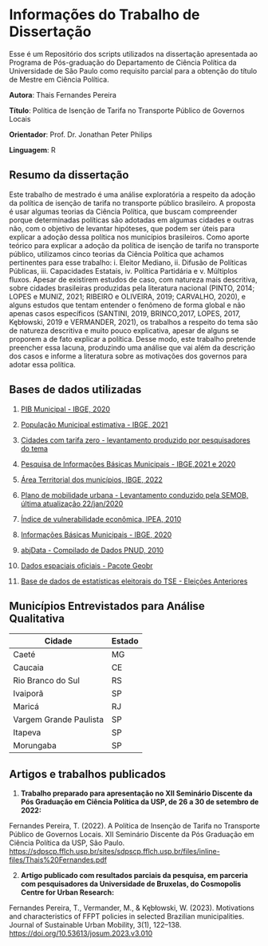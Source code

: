 # Informações do Trabalho de Dissertação 

Esse é um Repositório dos scripts utilizados na dissertação apresentada ao Programa de Pós-graduação do Departamento de Ciência Política da Universidade de São Paulo como requisito parcial para a obtenção do título de Mestre em Ciência Política.

**Autora**: Thais Fernandes Pereira

**Título**: Política de Isenção de Tarifa no Transporte Público de Governos Locais

**Orientador**: Prof. Dr. Jonathan Peter Philips

**Linguagem**: R

## Resumo da dissertação

Este trabalho de mestrado é uma análise exploratória a respeito da adoção da política de isenção de tarifa no transporte público brasileiro. A proposta é usar algumas teorias da Ciência Política, que buscam compreender porque determinadas políticas são adotadas em algumas cidades e outras não, com o objetivo de levantar hipóteses, que podem ser úteis para explicar a adoção dessa política nos municípios brasileiros. Como aporte teórico para explicar a adoção da política de isenção de tarifa no transporte público, utilizamos cinco teorias da Ciência Política que achamos pertinentes para esse trabalho: i. Eleitor Mediano, ii. Difusão de Políticas Públicas, iii. Capacidades Estatais, iv. Política Partidária e v. Múltiplos fluxos. Apesar de existirem estudos de caso, com natureza mais descritiva, sobre cidades brasileiras produzidas pela literatura nacional (PINTO, 2014; LOPES e MUNIZ, 2021; RIBEIRO e OLIVEIRA, 2019; CARVALHO, 2020), e alguns estudos que tentam entender o fenômeno de forma global e não apenas casos específicos (SANTINI, 2019, BRINCO,2017, LOPES, 2017, Kębłowski, 2019 e VERMANDER, 2021), os trabalhos a respeito do tema são de natureza descritiva e muito pouco explicativa, apesar de alguns se proporem a de fato explicar a política. Desse modo, este trabalho pretende preencher essa lacuna, produzindo uma análise que vai além da descrição dos casos e informe a literatura sobre as motivações dos governos para adotar essa política. 

## Bases de dados utilizadas

1. [PIB Municipal - IBGE, 2020](https://www.ibge.gov.br/estatisticas/economicas/contas-nacionais/9088-produto-interno-bruto-dos-municipios.html?=&t=resultados)

2. [População Municipal estimativa - IBGE, 2021](https://www.ibge.gov.br/estatisticas/sociais/populacao/9103-estimativas-de-populacao.html?=&t=downloads)

3. [Cidades com tarifa zero - levantamento produzido por pesquisadores do tema](https://docs.google.com/spreadsheets/d/1UnKXflAf5RVRMhCL-FuroTsPZBy7am3qAmD5j_hXc3g/edit#gid=0)

4. [Pesquisa de Informações Básicas Municipais - IBGE,2021 e 2020](https://www.ibge.gov.br/estatisticas/sociais/saude/10586-pesquisa-de-informacoes-basicas-municipais.html?=&t=downloads) 

5. [Área Territorial dos municípios, IBGE, 2022](https://www.ibge.gov.br/geociencias/organizacao-do-territorio/estrutura-territorial/15761-areas-dos-municipios.html?=&t=downloads)

6. [Plano de mobilidade urbana - Levantamento conduzido pela SEMOB, última atualização 22/jan/2020](https://antigo.mdr.gov.br/index.php?option=com_content&view=article&id=4398:levantamen)

7. [Índice de vulnerabilidade econômica,  IPEA, 2010](http://ivs.ipea.gov.br/index.php/pt/planilha)

8. [Informações Básicas Municipais - IBGE, 2020](https://www.ibge.gov.br/estatisticas/sociais/saude/10586-pesquisa-de-informacoes-basicas-municipais.html?=&t=downloads)

9. [abjData - Compilado de Dados PNUD, 2010](https://abjur.github.io/abjData/)

10. [Dados espaciais oficiais - Pacote Geobr](https://github.com/ipeaGIT/geobr)

11. [Base de dados de estatísticas eleitorais do TSE - Eleições Anteriores](https://www.tse.jus.br/eleicoes/eleicoes-anteriores)


## Municípios Entrevistados para Análise Qualitativa 

|Cidade|Estado|
|---|---|
|Caeté| MG |
|Caucaia| CE |
|Rio Branco do Sul| RS|
|Ivaiporã| SP|
|Maricá| RJ |
|Vargem Grande Paulista| SP |
|Itapeva| SP |
|Morungaba| SP |

## Artigos e trabalhos publicados

1. **Trabalho preparado para apresentação no XII Seminário Discente da Pós Graduação em Ciência Política da USP, de 26 a 30 de setembro de 2022:**

Fernandes Pereira, T. (2022). A Política de Insenção de Tarifa no Transporte Público de Governos Locais. XII Seminário Discente da Pós Graduação em Ciência Política da USP, São Paulo. https://sdpscp.fflch.usp.br/sites/sdpscp.fflch.usp.br/files/inline-files/Thais%20Fernandes.pdf

2. **Artigo publicado com resultados parciais da pesquisa, em parceria com pesquisadores da Universidade de Bruxelas, do Cosmopolis Centre for Urban Research:**

Fernandes Pereira, T., Vermander, M., & Kębłowski, W. (2023). Motivations and characteristics of FFPT policies in selected Brazilian municipalities. Journal of Sustainable Urban Mobility, 3(1), 122–138. https://doi.org/10.53613/josum.2023.v3.010 











